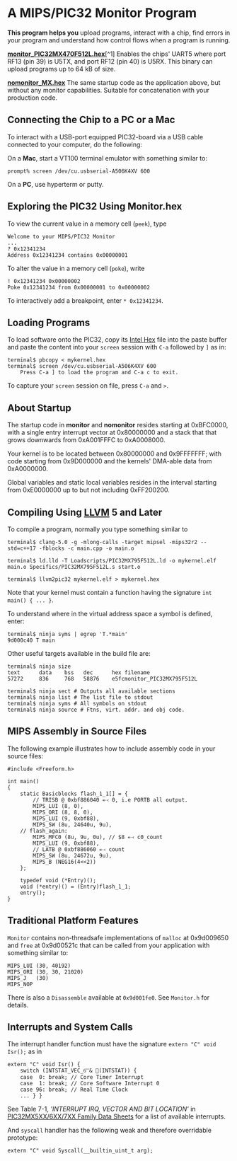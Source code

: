 # A MIPS/PIC32 Monitor Program

**This program helps you** upload programs, interact with a chip, find errors in your program and understand how control flows when a program is running.

[**monitor_PIC32MX470F512L.hex**][monitor_0a1f92][^1] Enables the chips' UART5 where port RF13 (pin 39) is U5TX, and port RF12 (pin 40) is U5RX. This binary can upload programs up to 64 kB of size. 

[**nomonitor_MX.hex**][nomonitor_0a1f92] The same startup code as the application above, but without any monitor capabilities. Suitable for concatenation with your production code. 

[monitor_0a1f92]: https://github.com/andeha/Monitor/Releases/monitor_PIC32MX795F512L_0ab1f92.hex
[nomonitor_0a1f92]: https://github.com/andeha/Monitor/Releases/nomonitor_MX_0a1f92.hex

## Connecting the Chip to a PC or a Mac 

To interact with a USB-port equipped PIC32-board via a USB cable connected to your computer, do the following:
	
On a **Mac**, start a VT100 terminal emulator with something similar to:

    prompt% screen /dev/cu.usbserial-A506K4XV 600

On a **PC**, use hyperterm or putty.

## Exploring the PIC32 Using Monitor.hex

To view the current value in a memory cell (`peek`), type 

    Welcome to your MIPS/PIC32 Monitor
    ...
    ? 0x12341234
    Address 0x12341234 contains 0x00000001 

To alter the value in a memory cell (`poke`), write

    ! 0x12341234 0x00000002
    Poke 0x12341234 from 0x00000001 to 0x00000002

To interactively add a breakpoint, enter `* 0x12341234`.

## Loading Programs

To load software onto the PIC32, copy its [Intel Hex](https://en.wikipedia.org/wiki/Intel_HEX) file into the paste buffer and paste the content into your `screen` session with `C-a` followed by `]` as in:

    terminal$ pbcopy < mykernel.hex
    terminal$ screen /dev/cu.usbserial-A506K4XV 600
        Press C-a ] to load the program and C-a c to exit.        

To capture your `screen` session on file, press `C-a` and `>`.

## About Startup

The startup code in **monitor** and **nomonitor** resides starting at 0xBFC0000, with a single entry interrupt vector at 0x80000000 and a stack that that grows downwards from 0xA001FFFC to 0xA0008000. 

Your kernel is to be located between 0x80000000 and 0x9FFFFFFF; with code starting from 0x9D000000 and the kernels' DMA-able data from 0xA0000000. 

Global variables and static local variables resides in the interval starting from 0xE0000000 up to but not including 0xFF200200.

## Compiling Using [LLVM](http://www.llvm.org) 5 and Later

To compile a program, normally you type something similar to 

    terminal$ clang-5.0 -g -mlong-calls -target mipsel -mips32r2 --std=c++17 -fblocks -c main.cpp -o main.o
    
    terminal$ ld.lld -T Loadscripts/PIC32MX795F512L.ld -o mykernel.elf main.o Specifics/PIC32MX795F512L.s start.o
    
    terminal$ llvm2pic32 mykernel.elf > mykernel.hex

Note that your kernel must contain a function having the signature  `int main() { ... }`.

To understand where in the virtual address space a symbol is defined, enter:

    terminal$ ninja syms | egrep 'T.*main' 
    9d000c40 T main

Other useful targets available in the build file are: 

    terminal$ ninja size
    text      data    bss   dec      hex filename
    57272     836     768   58876    e5fcmonitor_PIC32MX795F512L
    
    terminal$ ninja sect # Outputs all available sections
    terminal$ ninja list # The list file to stdout
    terminal$ ninja syms # All symbols on stdout 
    terminal$ ninja source # Ftns, virt. addr. and obj code.

## MIPS Assembly in Source Files

The following example illustrates how to include assembly code in your source files:

    #include <Freeform.h>
    
    int main()
    {
        static Basicblocks flash_1_1[] = {
            // TRISB @ 0xbf886040 ⬷ 0, i.e PORTB all output.
            MIPS_LUI (8, 0), 
            MIPS_ORI (8, 8, 0),
            MIPS_LUI (9, 0xbf88), 
            MIPS_SW (8u, 24640u, 9u), 
        // flash_again:
            MIPS_MFC0 (8u, 9u, 0u), // $8 ⬷ c0_count 
            MIPS_LUI (9, 0xbf88), 
            // LATB @ 0xbf886060 ⬷ count
            MIPS_SW (8u, 24672u, 9u), 
            MIPS_B (NEG16(4<<2))
        };

        typedef void (*Entry)();
        void (*entry)() = (Entry)flash_1_1;
        entry();
    }
 
## Traditional Platform Features 

`Monitor` contains non-threadsafe implementations of `malloc` at 0x9d009650 and `free` at 0x9d00521c that can be called from your application with something similar to:

    MIPS_LUI (30, 40192)
    MIPS_ORI (30, 30, 21020)
    MIPS_J   (30)
    MIPS_NOP

There is also a `Disassemble` available at `0x9d001fe0`. See `Monitor.h` for details.

## Interrupts and System Calls
 
The interrupt handler function must have the signature  `extern "C" void Isr();` as in 

    extern "C" void Isr() {
        switch (INTSTAT_VEC_6͞ & 🔎(INTSTAT)) {
        case  0: break; // Core Timer Interrupt
        case  1: break; // Core Software Interrupt 0
        case 96: break; // Real Time Clock
        ... } }
        

See Table 7-1, *'INTERRUPT IRQ, VECTOR AND BIT LOCATION'* in [PIC32MX5XX/6XX/7XX Family Data Sheets](http://ww1.microchip.com/downloads/en/DeviceDoc/60001156J.pdf) for a list of available interrupts.

And `syscall` handler has the following weak and therefore overridable prototype:

    extern "C" void Syscall(__builtin_uint_t arg);
